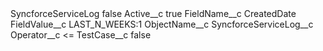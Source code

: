 <?xml version="1.0" encoding="UTF-8"?>
<CustomMetadata xmlns="http://soap.sforce.com/2006/04/metadata" xmlns:xsi="http://www.w3.org/2001/XMLSchema-instance" xmlns:xsd="http://www.w3.org/2001/XMLSchema">
    <label>SyncforceServiceLog</label>
    <protected>false</protected>
    <values>
        <field>Active__c</field>
        <value xsi:type="xsd:boolean">true</value>
    </values>
    <values>
        <field>FieldName__c</field>
        <value xsi:type="xsd:string">CreatedDate</value>
    </values>
    <values>
        <field>FieldValue__c</field>
        <value xsi:type="xsd:string">LAST_N_WEEKS:1</value>
    </values>
    <values>
        <field>ObjectName__c</field>
        <value xsi:type="xsd:string">SyncforceServiceLog__c</value>
    </values>
    <values>
        <field>Operator__c</field>
        <value xsi:type="xsd:string">&lt;=</value>
    </values>
    <values>
        <field>TestCase__c</field>
        <value xsi:type="xsd:boolean">false</value>
    </values>
</CustomMetadata>
